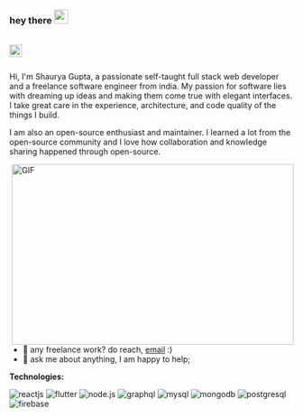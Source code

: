 ### hey there <img src="https://media.giphy.com/media/hvRJCLFzcasrR4ia7z/giphy.gif" width="25px">
<br />
<a href="https://www.linkedin.com/in/shaurya-gupta29/">
  <img align="left" alt="Shaurya's LinkedIN" width="22px" src="https://raw.githubusercontent.com/peterthehan/peterthehan/master/assets/linkedin.svg" />
</a>

<br />
<br />

Hi, I'm Shaurya Gupta, a passionate self-taught full stack web developer and a freelance software engineer from india. My passion for software lies with dreaming up ideas and making them come true with elegant interfaces. I take great care in the experience, architecture, and code quality of the things I build.

I am also an open-source enthusiast and maintainer. I learned a lot from the open-source community and I love how collaboration and knowledge sharing happened through open-source.

  <img align="right" alt="GIF" src="https://github.com/abhisheknaiidu/abhisheknaiidu/blob/master/code.gif?raw=true" width="500" height="320" />
  
- 💼 any freelance work? do reach, [email](mailto:gupta.shaurya001@gmail.com) :)
- 💬 ask me about anything, I am happy to help;

**Technologies:**  

![reactjs](https://img.shields.io/badge/-reactjs-333333?style=flat&logo=react)
![flutter](https://img.shields.io/badge/-Flutter-333333?style=flat&logo=flutter)
![node.js](https://img.shields.io/badge/-Node.js-333333?style=flat&logo=node.js)
![graphql](https://img.shields.io/badge/-GraphQL-333333?style=flat&logo=graphql)
![mysql](https://img.shields.io/badge/-MySQL-333333?style=flat&logo=mysql)
![mongodb](https://img.shields.io/badge/-MongoDB-333333?style=flat&logo=mongodb)
![postgresql](https://img.shields.io/badge/-postgresql-333333?style=flat&logo=postgresql)
![firebase](https://img.shields.io/badge/-Firebase-333333?style=flat&logo=firebase)




